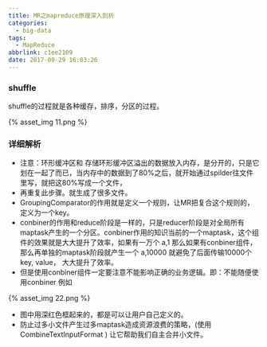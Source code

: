 ```yaml
---
title: MR之mapreduce原理深入剖析
categories:
  - big-data
tags:
  - MapReduce
abbrlink: c1ee2109
date: 2017-09-29 16:03:26
---
```


### shuffle

shuffle的过程就是各种缓存，排序，分区的过程。

{% asset_img 11.png %}



### 详细解析

- 注意：环形缓冲区和   存储环形缓冲区溢出的数据放入内存，是分开的，只是它划在一起了而已，当内存中的数据到了80%之后，就开始通过spilder往文件里写，就把这80%写成一个文件，
- 再重复此步骤。就生成了很多文件。
- GroupingComparator的作用就是定义一个规则，让MR把复合这个规则的，定义为一个key。
- conbiner的作用和reduce阶段是一样的，只是reducer阶段是对全局所有maptask产生的一个分区。conbiner作用的知识当前的一个maptask，这个组件的效果就是大大提升了效率，如果有一万个 a,1 那么如果有conbiner组件，那么再单独的maptask阶段就产生一个 a,10000    就避免了后面传输10000个   key, value， 大大提升了效率。
- 但是使用conbiner组件一定要注意不能影响正确的业务逻辑。即：不能随便使用conbiner  例如

{% asset_img 22.png %}

- 图中用深红色框起来的，都是可以让用户自己定义的。
- 防止过多小文件产生过多maptask造成资源浪费的策略，(使用CombineTextInputFormat )  让它帮助我们自主合并小文件。